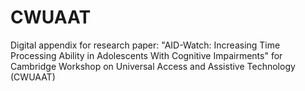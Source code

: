 # CWUAAT
Digital appendix for research paper: "AID-Watch: Increasing Time Processing Ability in Adolescents With Cognitive Impairments" for Cambridge Workshop on Universal Access and Assistive Technology (CWUAAT)
